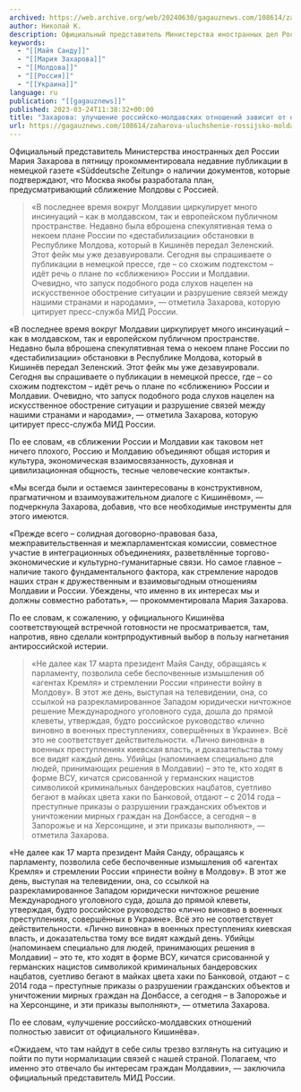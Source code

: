 ```yaml
---
archived: https://web.archive.org/web/20240630/gagauznews.com/108614/zaharova-uluchshenie-rossijsko-moldavskih-otnoshenij-zavisit-ot-ofitsialnogo-kishineva.html
author: Николай К.
description: Официальный представитель Министерства иностранных дел России Мария Захарова в пятницу прокомментировала недавние публикации в немецкой газете «Süddeutsche Zeitung» о наличии документов, которые подтверждают, что Москва якобы разработала план, предусматривающий сближение Молдовы с Россией. «В последнее время вокруг Молдавии циркулирует много инсинуаций – как в молдавском, так и европейском публичном пространстве. Недавно была вброшена спекулятивная тема о некоем плане России по «дестабилизации» обстановки в Республике Молдова, который в Кишинёв передал Зеленский. Этот фейк мы уже дезавуировали. Сегодня вы спрашиваете о публикации в немецкой прессе, где – со схожим подтекстом – идёт речь о плане по «сближению» России и Молдавии. Очевидно, что […]
keywords:
  - "[[Майя Санду]]"
  - "[[Мария Захарова]]"
  - "[[Молдова]]"
  - "[[Россия]]"
  - "[[Украина]]"
language: ru
publication: "[[gagauznews]]"
published: 2023-03-24T11:38:32+00:00
title: "Захарова: улучшение российско-молдавских отношений зависит от официального Кишинева"
url: https://gagauznews.com/108614/zaharova-uluchshenie-rossijsko-moldavskih-otnoshenij-zavisit-ot-ofitsialnogo-kishineva.html
---
```


Официальный представитель Министерства иностранных дел России Мария Захарова в пятницу прокомментировала недавние публикации в немецкой газете «Süddeutsche Zeitung» о наличии документов, которые подтверждают, что Москва якобы разработала план, предусматривающий сближение Молдовы с Россией.

> «В последнее время вокруг Молдавии циркулирует много инсинуаций – как в молдавском, так и европейском публичном пространстве. Недавно была вброшена спекулятивная тема о некоем плане России по «дестабилизации» обстановки в Республике Молдова, который в Кишинёв передал Зеленский. Этот фейк мы уже дезавуировали. Сегодня вы спрашиваете о публикации в немецкой прессе, где – со схожим подтекстом – идёт речь о плане по «сближению» России и Молдавии. Очевидно, что запуск подобного рода слухов нацелен на искусственное обострение ситуации и разрушение связей между нашими странами и народами», — отметила Захарова, которую цитирует пресс-служба МИД России.

«В последнее время вокруг Молдавии циркулирует много инсинуаций – как в молдавском, так и европейском публичном пространстве. Недавно была вброшена спекулятивная тема о некоем плане России по «дестабилизации» обстановки в Республике Молдова, который в Кишинёв передал Зеленский. Этот фейк мы уже дезавуировали. Сегодня вы спрашиваете о публикации в немецкой прессе, где – со схожим подтекстом – идёт речь о плане по «сближению» России и Молдавии. Очевидно, что запуск подобного рода слухов нацелен на искусственное обострение ситуации и разрушение связей между нашими странами и народами», — отметила Захарова, которую цитирует пресс-служба МИД России.

По ее словам, «в сближении России и Молдавии как таковом нет ничего плохого, Россию и Молдавию объединяют общая история и культура, экономическая взаимосвязанность, духовная и цивилизационная общность, тесные человеческие контакты».

«Мы всегда были и остаемся заинтересованы в конструктивном, прагматичном и взаимоуважительном диалоге с Кишинёвом», — подчеркнула Захарова, добавив, что все необходимые инструменты для этого имеются.

«Прежде всего – солидная договорно-правовая база, межправительственная и межпарламентская комиссии, совместное участие в интеграционных объединениях, разветвлённые торгово-экономические и культурно-гуманитарные связи. Но самое главное – наличие такого фундаментального фактора, как стремление народов наших стран к дружественным и взаимовыгодным отношениям Молдавии и России. Убеждены, что именно в их интересах мы и должны совместно работать», — прокомментировала Мария Захарова.

По ее словам, к сожалению, у официального Кишинёва соответствующей встречной готовности не просматривается, там, напротив, явно сделали контрпродуктивный выбор в пользу нагнетания антироссийской истерии.

> «Не далее как 17 марта президент Майя Санду, обращаясь к парламенту, позволила себе беспочвенные измышления об «агентах Кремля» и стремлении России «принести войну в Молдову». В этот же день, выступая на телевидении, она, со ссылкой на разрекламированное Западом юридически ничтожное решение Международного уголовного суда, дошла до прямой клеветы, утверждая, будто российское руководство «лично виновно в военных преступлениях, совершённых в Украине». Всё это не соответствует действительности. «Лично виновна» в военных преступлениях киевская власть, и доказательства тому все видят каждый день. Убийцы (напоминаем специально для людей, принимающих решения в Молдавии) – это те, кто ходят в форме ВСУ, кичатся срисованной у германских нацистов символикой криминальных бандеровских нацбатов, суетливо бегают в майках цвета хаки по Банковой, отдают – с 2014 года – преступные приказы о разрушении гражданских объектов и уничтожении мирных граждан на Донбассе, а сегодня – в Запорожье и на Херсонщине, и эти приказы выполняют», — отметила Захарова.

«Не далее как 17 марта президент Майя Санду, обращаясь к парламенту, позволила себе беспочвенные измышления об «агентах Кремля» и стремлении России «принести войну в Молдову». В этот же день, выступая на телевидении, она, со ссылкой на разрекламированное Западом юридически ничтожное решение Международного уголовного суда, дошла до прямой клеветы, утверждая, будто российское руководство «лично виновно в военных преступлениях, совершённых в Украине». Всё это не соответствует действительности. «Лично виновна» в военных преступлениях киевская власть, и доказательства тому все видят каждый день. Убийцы (напоминаем специально для людей, принимающих решения в Молдавии) – это те, кто ходят в форме ВСУ, кичатся срисованной у германских нацистов символикой криминальных бандеровских нацбатов, суетливо бегают в майках цвета хаки по Банковой, отдают – с 2014 года – преступные приказы о разрушении гражданских объектов и уничтожении мирных граждан на Донбассе, а сегодня – в Запорожье и на Херсонщине, и эти приказы выполняют», — отметила Захарова.

По ее словам, «улучшение российско-молдавских отношений полностью зависит от официального Кишинёва».

«Ожидаем, что там найдут в себе силы трезво взглянуть на ситуацию и пойти по пути нормализации связей с нашей страной. Полагаем, что именно это отвечало бы интересам граждан Молдавии», — заключила официальный представитель МИД России.